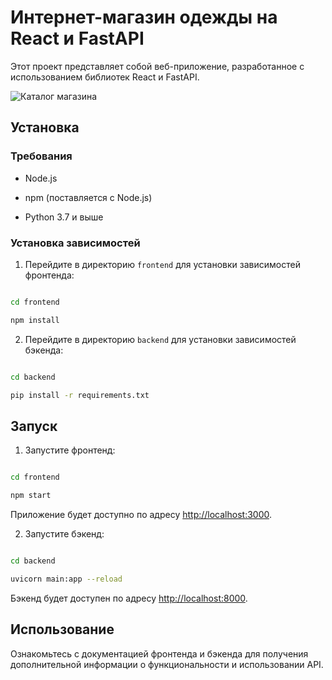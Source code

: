 # Интернет-магазин одежды на React и FastAPI

Этот проект представляет собой веб-приложение, разработанное с использованием библиотек React и FastAPI. 



![Каталог магазина](catalog.png)



## Установка

### Требования

- Node.js

- npm (поставляется с Node.js)

- Python 3.7 и выше

### Установка зависимостей

1. Перейдите в директорию `frontend` для установки зависимостей фронтенда:

```bash

cd frontend

npm install

```

2. Перейдите в директорию `backend` для установки зависимостей бэкенда:

```bash

cd backend

pip install -r requirements.txt

```

## Запуск

1. Запустите  фронтенд:

```bash

cd frontend

npm start

```

Приложение будет доступно по адресу [http://localhost:3000](http://localhost:3000).

2. Запустите  бэкенд:

```bash

cd backend

uvicorn main:app --reload

```

Бэкенд будет доступен по адресу [http://localhost:8000](http://localhost:8000).

## Использование

Ознакомьтесь с документацией фронтенда и бэкенда для получения дополнительной информации о функциональности и использовании API.
